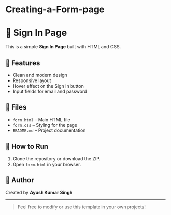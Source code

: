 # Creating-a-Form-page
# 🔐 Sign In Page

This is a simple **Sign In Page** built with HTML and CSS.

## 🌟 Features

- Clean and modern design
- Responsive layout
- Hover effect on the Sign In button
- Input fields for email and password

## 📂 Files

- `form.html` – Main HTML file
- `form.css` – Styling for the page
- `README.md` – Project documentation


## 🚀 How to Run

1. Clone the repository or download the ZIP.
2. Open `form.html` in your browser.

## 📌 Author

Created by **Ayush Kumar Singh**

---

> Feel free to modify or use this template in your own projects!
